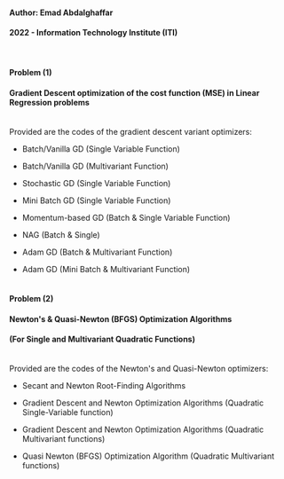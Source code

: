 #### Author: Emad Abdalghaffar
#### 2022 - Information Technology Institute (ITI)
<br>

#### Problem (1)
####          Gradient Descent optimization of the cost function (MSE) in Linear Regression problems
<br>
Provided are the codes of the gradient descent variant optimizers:

- Batch/Vanilla GD  (Single Variable Function)<br>

- Batch/Vanilla GD  (Multivariant Function)<br>

- Stochastic GD  (Single Variable Function)<br>

- Mini Batch GD  (Single Variable Function)<br>

- Momentum-based GD  (Batch & Single Variable Function)<br>

- NAG  (Batch & Single)<br>

- Adam GD  (Batch & Multivariant Function)<br>

- Adam GD  (Mini Batch & Multivariant Function)<br><br>




#### Problem (2)
####         Newton's & Quasi-Newton (BFGS) Optimization Algorithms
####         (For Single and Multivariant Quadratic Functions)
<br>
Provided are the codes of the Newton's and Quasi-Newton optimizers:

- Secant and Newton Root-Finding Algorithms<br>

- Gradient Descent and Newton Optimization Algorithms    (Quadratic Single-Variable function)<br>

- Gradient Descent and Newton Optimization Algorithms    (Quadratic Multivariant functions)<br>

- Quasi Newton (BFGS) Optimization Algorithm    (Quadratic Multivariant functions)<br>
